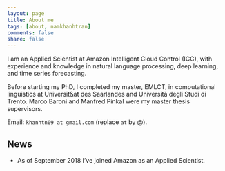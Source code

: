 ```yaml
---
layout: page
title: About me
tags: [about, namkhanhtran]
comments: false
share: false
---
```


I am an Applied Scientist at Amazon Intelligent Cloud Control (ICC), with experience and knowledge in natural language processing, deep learning, and time series forecasting.

Before starting my PhD, I completed my master, EMLCT, in computational linguistics at Universit&at des Saarlandes and Università degli Studi di Trento. Marco Baroni and Manfred Pinkal were my master thesis supervisors.

Email: ```khanhtn09 at gmail.com``` (replace ```at``` by @).

## News
* As of September 2018 I’ve joined Amazon as an Applied Scientist.




